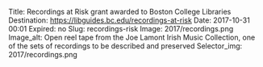 Title: Recordings at Risk grant awarded to Boston College Libraries
Destination: https://libguides.bc.edu/recordings-at-risk
Date: 2017-10-31 00:01
Expired: no
Slug: recordings-risk
Image: 2017/recordings.png
Image_alt: Open reel tape from the Joe Lamont Irish Music Collection, one of the sets of recordings to be described and preserved 
Selector_img: 2017/recordings.png